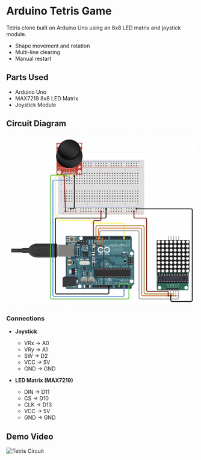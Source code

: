 # Arduino Tetris Game

Tetris clone built on Arduino Uno using an 8x8 LED matrix and joystick module.
- Shape movement and rotation
- Multi-line clearing
- Manual restart


## Parts Used
- Arduino Uno
- MAX7219 8x8 LED Matrix
- Joystick Module


## Circuit Diagram
![Tetris Circuit](tetris_circuit_diagram.jpg)
### Connections
- **Joystick**  
  - VRx → A0  
  - VRy → A1  
  - SW  → D2  
  - VCC → 5V  
  - GND → GND  

- **LED Matrix (MAX7219)**  
  - DIN → D11  
  - CS  → D10  
  - CLK → D13  
  - VCC → 5V  
  - GND → GND


## Demo Video
![Tetris Circuit](TetrisDemo.gif)
